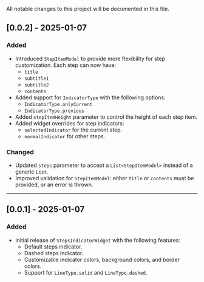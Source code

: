 All notable changes to this project will be documented in this file.

## [0.0.2] - 2025-01-07

### Added
- Introduced `StepItemModel` to provide more flexibility for step customization. Each step can now have:
  - `title`
  - `subtitle1`
  - `subtitle2`
  - `contents`
- Added support for `IndicatorType` with the following options:
  - `IndicatorType.onlyCurrent`
  - `IndicatorType.previous`
- Added `stepItemHeight` parameter to control the height of each step item.
- Added widget overrides for step indicators:
  - `selectedIndicator` for the current step.
  - `normalIndicator` for other steps.

### Changed
- Updated `steps` parameter to accept a `List<StepItemModel>` instead of a generic `List`.
- Improved validation for `StepItemModel`: either `title` or `contents` must be provided, or an error is thrown.

---

## [0.0.1] - 2025-01-07

### Added
- Initial release of `StepsIndicatorWidget` with the following features:
  - Default steps indicator.
  - Dashed steps indicator.
  - Customizable indicator colors, background colors, and border colors.
  - Support for `LineType.solid` and `LineType.dashed`.